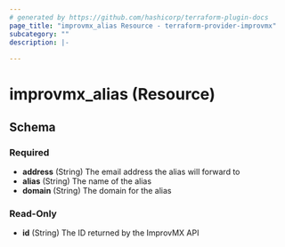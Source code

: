 ```yaml
---
# generated by https://github.com/hashicorp/terraform-plugin-docs
page_title: "improvmx_alias Resource - terraform-provider-improvmx"
subcategory: ""
description: |-
  
---
```


# improvmx_alias (Resource)





<!-- schema generated by tfplugindocs -->
## Schema

### Required

- **address** (String) The email address the alias will forward to
- **alias** (String) The name of the alias
- **domain** (String) The domain for the alias

### Read-Only

- **id** (String) The ID returned by the ImprovMX API


